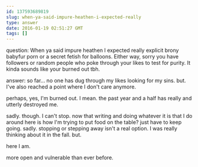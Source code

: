 ```yaml
---
id: 137593689819
slug: when-ya-said-impure-heathen-i-expected-really
type: answer
date: 2016-01-19 02:51:27 GMT
tags: []
---
```

question: When ya said impure heathen I expected really explicit brony babyfur porn or a secret fetish for balloons. Either way, sorry you have followers or random people who poke through your likes to test for purity. It kinda sounds like your burned out tbh.

answer: so far...  no one has dug through my likes looking for my sins. but. I've also reached a point where I don't care anymore. 

perhaps,  yes,  I'm burned out. I mean. the past year and a half has really and utterly destroyed me. 

sadly. though. I can't stop. now that writing and doing whatever it is that I do around here is how I'm trying to put food on the table? just have to keep going. sadly. stopping or stepping away isn't a real option. I was really thinking about it in the fall. but. 

here I am.

more open and vulnerable than ever before. 